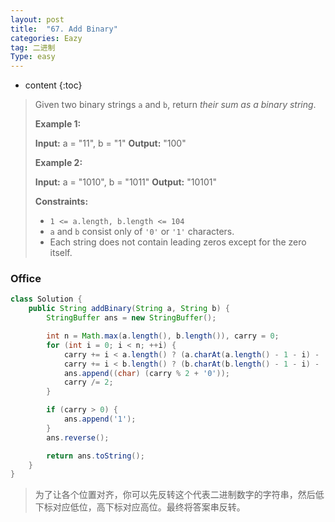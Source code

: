 ```yaml
---
layout: post
title:  "67. Add Binary"
categories: Eazy
tag: 二进制
Type: easy
---
```


* content
{:toc}

>Given two binary strings `a` and `b`, return _their sum as a binary string_.
>
>**Example 1:**
>
>**Input:** a = "11", b = "1"
>**Output:** "100"
>
>**Example 2:**
>
>**Input:** a = "1010", b = "1011"
>**Output:** "10101"
>
>**Constraints:**
>
>*   `1 <= a.length, b.length <= 104`
>*   `a` and `b` consist only of `'0'` or `'1'` characters.
>*   Each string does not contain leading zeros except for the zero itself.

 ### Office

~~~java
class Solution {
    public String addBinary(String a, String b) {
        StringBuffer ans = new StringBuffer();

        int n = Math.max(a.length(), b.length()), carry = 0;
        for (int i = 0; i < n; ++i) {
            carry += i < a.length() ? (a.charAt(a.length() - 1 - i) - '0') : 0;
            carry += i < b.length() ? (b.charAt(b.length() - 1 - i) - '0') : 0;
            ans.append((char) (carry % 2 + '0'));
            carry /= 2;
        }

        if (carry > 0) {
            ans.append('1');
        }
        ans.reverse();

        return ans.toString();
    }
}
~~~

> 为了让各个位置对齐，你可以先反转这个代表二进制数字的字符串，然后低下标对应低位，高下标对应高位。最终将答案串反转。
